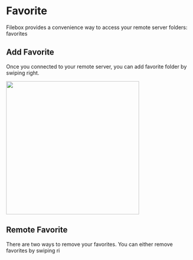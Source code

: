 # Favorite

Filebox provides a convenience way to access your remote server folders: favorites

## Add Favorite

Once you connected to your remote server, you can add favorite folder by swiping right.

<img src="../_media/remote-add-favorite.png" width="360">

## Remote Favorite

There are two ways to remove your favorites. You can either remove favorites by swiping ri